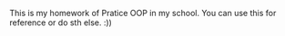 This is my homework of Pratice OOP in my school. You can use this for reference or do sth else. :))
